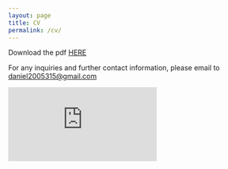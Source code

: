 ```yaml
---
layout: page
title: CV
permalink: /cv/
---
```


Download the pdf [HERE](https://github.com/daniel2005315/site/raw/master/assets/pdf/Resume_LEUNG_Chun_Kit_Daniel.pdf)

For any inquiries and further contact information, please email to daniel2005315@gmail.com


<div class="iframe-container iframe-container-for-wxh-718x700" style="-webkit-overflow-scrolling: touch; overflow: auto;">
<iframe src="https://daniel2005315.github.io/site/assets/pdf/Resume_LEUNG_Chun_Kit_Daniel.pdf" frameborder="0"><p>Your browser does not support iframes.</p></iframe>
</div>
